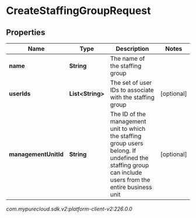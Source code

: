 # CreateStaffingGroupRequest


## Properties

| Name | Type | Description | Notes |
| ------------ | ------------- | ------------- | ------------- |
| **name** | **String** | The name of the staffing group |  |
| **userIds** | **List&lt;String&gt;** | The set of user IDs to associate with the staffing group |  [optional] |
| **managementUnitId** | **String** | The ID of the management unit to which the staffing group users belong. If undefined the staffing group can include users from the entire business unit |  [optional] |




_com.mypurecloud.sdk.v2:platform-client-v2:226.0.0_
